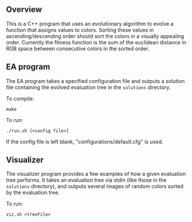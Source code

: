 ## Overview ##

This is a C++ program that uses an evolutionary algorithm to evolve a function that assigns values to colors. Sorting these values in ascending/descending order should sort the colors in a visually appealing order. Currently the fitness function is the sum of the  euclidean distance in RGB space between consecutive colors in the sorted order.

## EA program ##

The EA program takes a specified configuration file and outputs a solution file containing the evolved evaluation tree in the `solutions` directory.

To compile:

    make

To run:

    ./run.sh [<config file>]

If the config file is left blank, "configurations/default.cfg" is used.

## Visualizer ##

The visualizer program provides a few examples of how a given evaluation tree performs. It takes an evaluation tree via stdin (like those in the `solutions` directory), and outputs several images of random colors sorted by the evaluation tree.

To run:

    viz.sh <treeFile>

